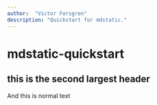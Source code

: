```yaml
---
author:  "Victor Forsgren"
description: "Quickstart for mdstatic."
---
```

# mdstatic-quickstart
## this is the second largest header
And this is normal text